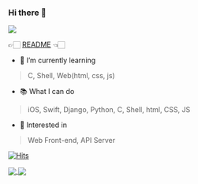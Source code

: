 ### Hi there 👋

<img src="https://capsule-render.vercel.app/api?type=rect&color=auto&height=100&section=header&text=hello%20world&fontSize=50&animation=twinkling" />

👉🏻  [README](https://bit.ly/2WJJ3he) 👈🏻

<!--
**younoah/younoah** is a ✨ _special_ ✨ repository because its `README.md` (this file) appears on your GitHub profile.

Here are some ideas to get you started:

- 🔭 I’m currently working on ...
- 🌱 I’m currently learning ...
- 👯 I’m looking to collaborate on ...
- 🤔 I’m looking for help with ...
- 💬 Ask me about ...
- 📫 How to reach me: ...
- 😄 Pronouns: ...
- ⚡ Fun fact: ...
-->

- 🌱 I’m currently learning
> C, Shell, Web(html, css, js)


- 📚 What I can do
> iOS, Swift, Django, Python, C, Shell, html, CSS, JS


- 🧐 Interested in
> Web Front-end, API Server



[![Hits](https://hits.seeyoufarm.com/api/count/incr/badge.svg?url=https%3A%2F%2Fgithub.com%2Fyounoah&count_bg=%236EA9F1&title_bg=%23767676&icon=&icon_color=%23E7E7E7&title=%EB%B0%A9%EB%AC%B8%EC%9E%90%EC%88%98&edge_flat=false)](https://hits.seeyoufarm.com)

<p>
  <a href="https://github.com/younoah">
    <img align="center" src="https://github-readme-stats.vercel.app/api?username=younoah&show_icons=true&theme=blueberry" />
  </a>

  <a href="https://github.com/younoah">
    <img align="center" src="https://github-readme-stats.vercel.app/api/top-langs/?username=younoah&layout=compact" />
  </a>
</p>
